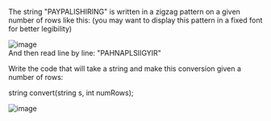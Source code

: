The string "PAYPALISHIRING" is written in a zigzag pattern on a given number of rows like this: (you may want to display this pattern in a fixed font for better legibility)

![image](https://user-images.githubusercontent.com/58635762/216495402-cf9bf913-1799-4744-a31b-76c85cb0a729.png)
<br/>And then read line by line: "PAHNAPLSIIGYIR"

Write the code that will take a string and make this conversion given a number of rows:

string convert(string s, int numRows);

![image](https://user-images.githubusercontent.com/58635762/216495491-a72639dd-5a2b-4f2d-86f2-18b7cde17bc8.png)
